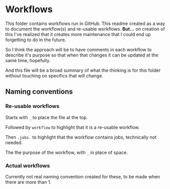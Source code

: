# Workflows

This folder contains workflows run in GitHub. This readme created as a way to document the workflow(s) and re-usable workflows. **But...** on creation of this I've realized that it creates more maintenance that I could end up forgetting to do in the future.

So I think the approach will be to have comments in each workflow to describe it's purpose so that when that changes it can be updated at the same time, hopefully.

And this file will be a broad summary of what the thinking is for this folder without touching on specifics that will change.

## Naming conventions

### Re-usable workflows

Starts with `_` to place the file at the top.

Followed by `workflow` to highlight that it is a re-usable workflow.

Then `.jobs.` to highlight that the workflow contains jobs, technically not needed.

The the purpose of the workflow, with `_` in place of space.

### Actual workflows

Currently not real naming convention created for these, to be made when there are more than 1.
